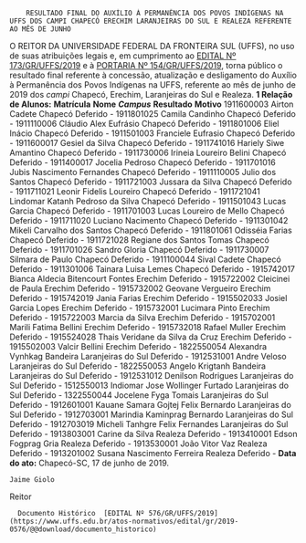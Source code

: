         RESULTADO FINAL DO AUXÍLIO À PERMANÊNCIA DOS POVOS INDÍGENAS NA UFFS DOS CAMPI CHAPECÓ ERECHIM LARANJEIRAS DO SUL E REALEZA REFERENTE AO MÊS DE JUNHO  

 O REITOR DA UNIVERSIDADE FEDERAL DA FRONTEIRA SUL (UFFS), no uso de suas atribuições legais e, em cumprimento ao [EDITAL Nº 173/GR/UFFS/2019](https://www.uffs.edu.br/atos-normativos/edital/gr/2019-0173) e à [PORTARIA Nº 154/GR/UFFS/2019](https://www.uffs.edu.br/atos-normativos/portaria/gr/2019-0154), torna público o resultado final referente à concessão, atualização e desligamento do Auxílio à Permanência dos Povos Indígenas na UFFS, referente ao mês de junho de 2019 dos *campi*  Chapecó, Erechim, Laranjeiras do Sul e Realeza.  **1 Relação de Alunos:**     **Matrícula**   **Nome**    ***Campus***    **Resultado**   **Motivo**     1911600003   Airton Cadete   Chapecó   Deferido   -     1911801025   Camila Candinho   Chapecó   Deferido   -     1911110006   Cláudio Alex Eufrásio   Chapecó   Deferido   -     1911801006   Eliel Inácio   Chapecó   Deferido   -     1911501003   Franciele Eufrasio   Chapecó   Deferido   -     1911600017   Gesiel da Silva   Chapecó   Deferido   -     1911741016   Hariely Siwe Amantino   Chapecó   Deferido   -     1911730006   Irineia Loureiro Belini   Chapecó   Deferido   -     1911400017   Jocelia Pedroso   Chapecó   Deferido   -     1911701016   Jubis Nascimento Fernandes   Chapecó   Deferido   -     1911110005   Julio dos Santos   Chapecó   Deferido   -     1911721003   Jussara da Silva   Chapecó   Deferido   -     1911711021   Leonir Fidelis Loureiro   Chapecó   Deferido   -     1911721041   Lindomar Katanh Pedroso da Silva   Chapecó   Deferido   -     1911501043   Lucas Garcia   Chapecó   Deferido   -     1911701003   Lucas Loureiro de Mello   Chapecó   Deferido   -     1911711020   Luciano Nacimento   Chapecó   Deferido   -     1911301042   Mikeli Carvalho dos Santos   Chapecó   Deferido   -     1911801061   Odisséia Farias   Chapecó   Deferido   -     1911721028   Regiane dos Santos Tomas   Chapecó   Deferido   -     1911701026   Sandro Gloria   Chapecó   Deferido   -     1911730007   Silmara de Paulo   Chapecó   Deferido   -     1911100044   Sival Cadete   Chapecó   Deferido   -     1911301006   Tainara Luisa Lemes   Chapecó   Deferido   -     1915742017   Bianca Aldecia Bitencourt Fontes   Erechim   Deferido   -     1915722002   Cleicinei de Paula   Erechim   Deferido   -     1915732002   Geovane Vergueiro   Erechim   Deferido   -     1915742019   Jania Farias   Erechim   Deferido   -     1915502033   Josiel Garcia Lopes   Erechim   Deferido   -     1915732001   Lucimara Pinto   Erechim   Deferido   -     1915722003   Marcia da Silva   Erechim   Deferido   -     1915702001   Marili Fatima Bellini   Erechim   Deferido   -     1915732018   Rafael Muller   Erechim   Deferido   -     1915524028   Thais Veridane da Silva da Cruz   Erechim   Deferido   -     1915502003   Valcir Bellini   Erechim   Deferido   -     1822550054   Alexandra Vynhkag Bandeira   Laranjeiras do Sul   Deferido   -     1912531001   Andre Veloso   Laranjeiras do Sul   Deferido   -     1822550053   Angelo Krigtanh Bandeira   Laranjeiras do Sul   Deferido   -     1912531012   Denilson Rodrigues   Laranjeiras do Sul   Deferido   -     1512550013   Indiomar Jose Wollinger Furtado   Laranjeiras do Sul   Deferido   -     1322550044   Jocelene Fyga Tomais   Laranjeiras do Sul   Deferido   -     1912601001   Kauane Samara Gojtej Felix Bernardo   Laranjeiras do Sul   Deferido   -     1912703001   Marindia Kaminprag Bernardo   Laranjeiras do Sul   Deferido   -     1912703019   Micheli Tanhgre Felix Fernandes   Laranjeiras do Sul   Deferido   -     1913803001   Carine da Silva   Realeza   Deferido   -     1913410001   Edson Fogprag Gria   Realeza   Deferido   -     1913530001   João Vitor Vaz   Realeza   Deferido   -     1913201002   Susana Nascimento Ferreira   Realeza   Deferido   -            **Data do ato:** Chapecó-SC, 17 de junho de 2019.   
 

    Jaime Giolo   
 Reitor 

      Documento Histórico  [EDITAL Nº 576/GR/UFFS/2019](https://www.uffs.edu.br/atos-normativos/edital/gr/2019-0576/@@download/documento_historico)     
      